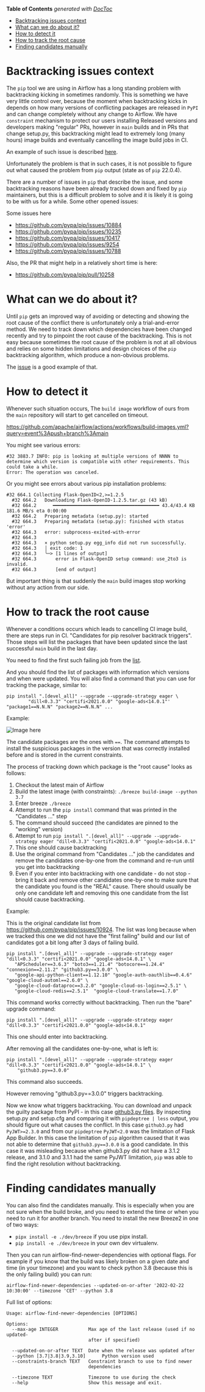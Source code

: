 <!--
 Licensed to the Apache Software Foundation (ASF) under one
 or more contributor license agreements.  See the NOTICE file
 distributed with this work for additional information
 regarding copyright ownership.  The ASF licenses this file
 to you under the Apache License, Version 2.0 (the
 "License"); you may not use this file except in compliance
 with the License.  You may obtain a copy of the License at

   http://www.apache.org/licenses/LICENSE-2.0

 Unless required by applicable law or agreed to in writing,
 software distributed under the License is distributed on an
 "AS IS" BASIS, WITHOUT WARRANTIES OR CONDITIONS OF ANY
 KIND, either express or implied.  See the License for the
 specific language governing permissions and limitations
 under the License.
-->

<!-- START doctoc generated TOC please keep comment here to allow auto update -->
<!-- DON'T EDIT THIS SECTION, INSTEAD RE-RUN doctoc TO UPDATE -->
**Table of Contents**  *generated with [DocToc](https://github.com/thlorenz/doctoc)*

- [Backtracking issues context](#backtracking-issues-context)
- [What can we do about it?](#what-can-we-do-about-it)
- [How to detect it](#how-to-detect-it)
- [How to track the root cause](#how-to-track-the-root-cause)
- [Finding candidates manually](#finding-candidates-manually)

<!-- END doctoc generated TOC please keep comment here to allow auto update -->

# Backtracking issues context

The `pip` tool we are using in Airflow has a long standing problem with backtracking kicking in sometimes
randomly. This is something we have very little control over, because the moment when backtracking kicks in
depends on how many versions of conflicting packages are released in `PyPI` and can change completely without
any change to Airflow. We have `constraint` mechanism to protect our users installing Released versions
and developers making "regular" PRs, however in `main` builds and in PRs that change setup.py, this
backtracking might lead to extremely long (many hours) image builds and eventually cancelling the
image build jobs in CI.

An example of such issue is described [here](https://github.com/pypa/pip/issues/10924).

Unfortunately the problem is that in such cases, it is not possible to figure out what caused the
problem from `pip` output (state as of `pip` 22.0.4).

There are a number of issues in `pip` that describe the issue, and some backtracking reasons have been already
tracked down and fixed by `pip` maintainers, but this is a difficult problem to solve and it is likely it
is going to be with us for a while. Some other opened issues:

Some issues here

* https://github.com/pypa/pip/issues/10884
* https://github.com/pypa/pip/issues/10235
* https://github.com/pypa/pip/issues/10417
* https://github.com/pypa/pip/issues/9254
* https://github.com/pypa/pip/issues/10788

Also, the PR that might help in a relatively short time is here:

* https://github.com/pypa/pip/pull/10258

# What can we do about it?

Until `pip` gets an improved way of avoiding or detecting and showing the root cause of the conflict there
is unfortunately only a trial-and-error method. We need to track down which dependencies have been changed
recently and try to pinpoint the root cause of the backtracking. This is not easy because sometimes
the root cause of the problem is not at all obvious and relies on some hidden limitations and design choices
of the `pip` backtracking algorithm, which produce a non-obvious problems.

The [issue](https://github.com/pypa/pip/issues/10924) is a good example of that.

# How to detect it

Whenever such situation occurs, The `build image` workflow of ours from the `main` repository will start to
get cancelled on timeout.

https://github.com/apache/airflow/actions/workflows/build-images.yml?query=event%3Apush+branch%3Amain

You might see various errors:

```
#32 3883.7 INFO: pip is looking at multiple versions of NNNN to determine which version is compatible with other requirements. This could take a while.
Error: The operation was canceled.
```

Or you might see errors about various pip installation problems:

```
#32 664.1 Collecting Flask-OpenID<2,>=1.2.5
  #32 664.2   Downloading Flask-OpenID-1.2.5.tar.gz (43 kB)
  #32 664.2      ━━━━━━━━━━━━━━━━━━━━━━━━━━━━━━━━━━━━━━━ 43.4/43.4 KB 181.6 MB/s eta 0:00:00
  #32 664.2   Preparing metadata (setup.py): started
  #32 664.3   Preparing metadata (setup.py): finished with status 'error'
  #32 664.3   error: subprocess-exited-with-error
  #32 664.3
  #32 664.3   × python setup.py egg_info did not run successfully.
  #32 664.3   │ exit code: 1
  #32 664.3   ╰─> [1 lines of output]
  #32 664.3       error in Flask-OpenID setup command: use_2to3 is invalid.
  #32 664.3       [end of output]
```

But important thing is that suddenly the `main` build images stop working without any action from our side.

# How to track the root cause

Whenever a conditions occurs which leads to cancelling CI image build, there are steps run in CI.
"Candidates for pip resolver backtrack triggers". Those steps will list the packages that have been
updated since the last successful `main` build in the last day.

You need to find the first such failing job from the
[list](https://github.com/apache/airflow/actions/workflows/build-images.yml?query=event%3Apush+branch%3Amain).

And you should find the list of packages with information which versions and when were updated. You will
also find a command that you can use for tracking the package, similar to:

```shell
pip install ".[devel_all]" --upgrade --upgrade-strategy eager \
        "dill<0.3.3" "certifi<2021.0.0" "google-ads<14.0.1"' "package1==N.N.N" "package2==N.N.N" ...
```

Example:

![Image here](../images/candidates_for_backtrack_triggers.png)

The candidate packages are the ones with `==`. The command attempts to install the suspicious packages in
the version that was correctly installed before and is stored in the current constraints.

The process of tracking down which package is the "root cause" looks as follows:

1. Checkout the latest main of Airflow
2. Build the latest image (with constraints): `./breeze build-image --python 3.7`
3. Enter breeze `./breeze`
4. Attempt to run the `pip install` command that was printed in the "Candidates ..." step
5. The command should succeed (the candidates are pinned to the "working" version)
6. Attempt to run `pip install ".[devel_all]" --upgrade --upgrade-strategy eager "dill<0.3.3" "certifi<2021.0.0" "google-ads<14.0.1"`
7. This one should cause backtracking
8. Use the original command from "Candidates ..." job the candidates and remove the candidates one-by-one
   from the command and re-run until you get into backtracking
9. Even if you enter into backtracking with one candidate - do not stop - bring it back and remove other
   candidates one-by-one to make sure that the candidate you found is the "REAL" cause. There should usually
   be only one candidate left and removing this one candidate from the list should cause backtracking.

Example:

This is the original candidate list from https://github.com/pypa/pip/issues/10924. The list was long because
when we tracked this one we did not have the "first failing" build and our list of candidates got a bit long
after 3 days of failing build.

```shell
pip install ".[devel_all]" --upgrade --upgrade-strategy eager "dill<0.3.3" "certifi<2021.0.0" "google-ads<14.0.1" \
   "APScheduler==3.6.3" "boto3==1.21.4" "botocore==1.24.4" "connexion==2.11.2" "github3.py==3.0.0" \
   "google-api-python-client==1.12.10" "google-auth-oauthlib==0.4.6" "google-cloud-automl==2.6.0" \
   "google-cloud-dataproc==3.2.0" "google-cloud-os-login==2.5.1" \
   "google-cloud-redis==2.5.1"  "google-cloud-translate==1.7.0"
```

This command works correctly without backtracking. Then run the "bare" upgrade command:

```shell
pip install ".[devel_all]" --upgrade --upgrade-strategy eager "dill<0.3.3" "certifi<2021.0.0" "google-ads<14.0.1"
```

This one should enter into backtracking.

After removing all the candidates one-by-one, what is left is:

```shell
pip install ".[devel_all]" --upgrade --upgrade-strategy eager "dill<0.3.3" "certifi<2021.0.0" "google-ads<14.0.1" \
    "github3.py==3.0.0"
```

This command also succeeds.

However removing "github3.py==3.0.0" triggers backtracking.

Now we know what triggers backtracking. You can download and unpack the guilty package from PyPI -
in this case [github3.py files](https://pypi.org/project/github3.py/#files).
By inspecting setup.py and setup.cfg and comparing it with `pipdeptree | less` output, you should figure out
what causes the conflict. In this case `github3.py` had `PyJWT>=2.3.0` and from our `pipdeptree`
`PyJWT<2.0` was the limitation of Flask App Builder. In this case the limitation of `pip` algorithm caused
that it was not able to determine that `github3.py==3.0.0` is a good candidate. In this case it was misleading
because when github3.py did not have a 3.1.2 release, and 3.1.0 and 3.1.1 had the same PyJWT limitation, `pip`
was able to find the right resolution without backtracking.

# Finding candidates manually

You can also find the candidates manually. This is especially when you are not sure when the build broke,
and you need to extend the time or when you need to run it for another branch.
You need to install the new Breeze2 in one of two ways:

* `pipx install -e ./dev/breeze` if you use pipx install.
* `pip install -e ./dev/breeze` in your own dev virtualenv.

Then you can run airflow-find-newer-dependencies with optional flags. For example if you know that the build
was likely broken on a given date and time (in your timezone) and you want to check python 3.8
(because this is the only failing build) you can run:

```
airflow-find-newer-dependencies --updated-on-or-after '2022-02-22 10:30:00' --timezone 'CET' --python 3.8
```

Full list of options:

```
Usage: airflow-find-newer-dependencies [OPTIONS]

Options:
  --max-age INTEGER           Max age of the last release (used if no updated-
                              after if specified)

  --updated-on-or-after TEXT  Date when the release was updated after
  --python [3.7|3.8|3.9,3.10]      Python version used
  --constraints-branch TEXT   Constraint branch to use to find newer
                              dependencies

  --timezone TEXT             Timezone to use during the check
  --help                      Show this message and exit.
```
